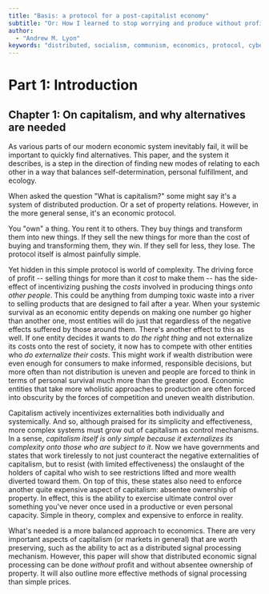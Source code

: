 ```yaml
---
title: "Basis: a protocol for a post-capitalist economy"
subtitle: "Or: How I learned to stop worrying and produce without profits and private property<br><br>**(Last update: June 1, 2021)**"
author:
  - "Andrew M. Lyon"
keywords: "distributed, socialism, communism, economics, protocol, cybernetics"
---
```


# Part 1: Introduction

## Chapter 1: On capitalism, and why alternatives are needed

As various parts of our modern economic system inevitably fail, it will be important to quickly find alternatives. This paper, and the system it describes, is a step in the direction of finding new modes of relating to each other in a way that balances self-determination, personal fulfillment, and ecology.

When asked the question "What is capitalism?" some might say it's a system of distributed production. Or a set of property relations. However, in the more general sense, it's an economic protocol.

You "own" a thing. You rent it to others. They buy things and transform them into new things. If they sell the new things for more than the cost of buying and transforming them, they win. If they sell for less, they lose. The protocol itself is almost painfully simple.

Yet hidden in this simple protocol is world of complexity. The driving force of profit -- selling things for more than it *cost* to make them -- has the side-effect of incentivizing pushing the *costs* involved in producing things *onto other people*. This could be anything from dumping toxic waste into a river to selling products that are designed to fail after a year. When your systemic survival as an economic entity depends on making one number go higher than another one, most entities will do just that regardless of the negative effects suffered by those around them. There's another effect to this as well. If one entity decides it wants to *do the right thing* and not externalize its costs onto the rest of society, it now has to compete with other entities who *do externalize their costs*. This might work if wealth distribution were even enough for consumers to make informed, responsible decisions, but more often than not distribution is uneven and people are forced to think in terms of personal survival much more than the greater good. Economic entities that take more wholistic approaches to production are often forced into obscurity by the forces of competition and uneven wealth distribution.

Capitalism actively incentivizes externalities both individually and systemically. And so, although praised for its simplicity and effectiveness, more complex systems must grow out of capitalism as control mechanisms. In a sense, *capitalism itself is only simple because it externalizes its complexity onto those who are subject to it*. Now we have governments and states that work tirelessly to not just counteract the negative externalities of capitalism, but to resist (with limited effectiveness) the onslaught of the holders of capital who wish to see restrictions lifted and more wealth diverted toward them. On top of this, these states also need to enforce another quite expensive aspect of capitalism: absentee ownership of property. In effect, this is the ability to exercise ultimate control over something you've never once used in a productive or even personal capacity. Simple in theory, complex and expensive to enforce in reality.

What's needed is a more balanced approach to economics. There are very important aspects of capitalism (or markets in general) that are worth preserving, such as the ability to act as a distributed signal processing mechanism. However, this paper will show that distributed economic signal processing can be done *without* profit and without absentee ownership of property. It will also outline more effective methods of signal processing than simple prices.

